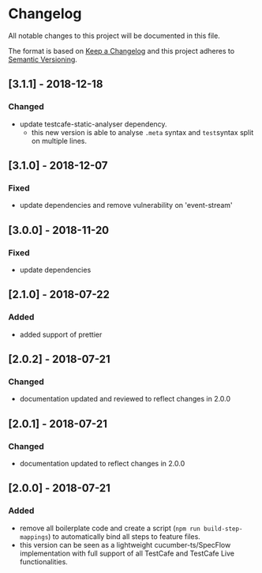 # Changelog

All notable changes to this project will be documented in this file.

The format is based on [Keep a Changelog](http://keepachangelog.com/en/1.0.0/)
and this project adheres to [Semantic Versioning](http://semver.org/spec/v2.0.0.html).

## [3.1.1] - 2018-12-18

### Changed

- update testcafe-static-analyser dependency.
  - this new version is able to analyse `.meta` syntax and `test`syntax split on multiple lines.

## [3.1.0] - 2018-12-07

### Fixed

- update dependencies and remove vulnerability on 'event-stream'

## [3.0.0] - 2018-11-20

### Fixed

- update dependencies

## [2.1.0] - 2018-07-22

### Added

- added support of prettier

## [2.0.2] - 2018-07-21

### Changed

- documentation updated and reviewed to reflect changes in 2.0.0

## [2.0.1] - 2018-07-21

### Changed

- documentation updated to reflect changes in 2.0.0

## [2.0.0] - 2018-07-21

### Added

- remove all boilerplate code and create a script (`npm run build-step-mappings`) to automatically bind all steps to feature files.
- this version can be seen as a lightweight cucumber-ts/SpecFlow implementation with full support of all TestCafe and TestCafe Live functionalities.
